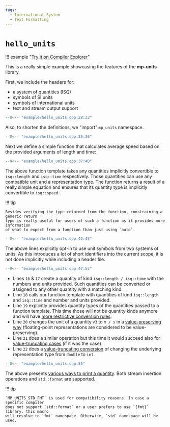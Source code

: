 ```yaml
---
tags:
  - International System
  - Text Formatting
---
```


# `hello_units`

!!! example "[Try it on Compiler Explorer](https://godbolt.org/z/Tsesa1Pvq)"

This is a really simple example showcasing the features of the **mp-units** library.

First, we include the headers for:

- a system of quantities (ISQ)
- symbols of SI units
- symbols of international units
- text and stream output support

```cpp title="hello_units.cpp" linenums="1"
--8<-- "example/hello_units.cpp:28:33"
```

Also, to shorten the definitions, we "import" `mp_units` namespace.

```cpp title="hello_units.cpp" linenums="7"
--8<-- "example/hello_units.cpp:35:36"
```

Next we define a simple function that calculates average speed based on the provided
arguments of length and time:

```cpp title="hello_units.cpp" linenums="8"
--8<-- "example/hello_units.cpp:37:40"
```

The above function template takes any quantities implicitly convertible to `isq::length`
and `isq::time` respectively. Those quantities can use any compatible unit and a
representation type. The function returns a result of a really simple equation and ensures
that its quantity type is implicitly convertible to `isq::speed`.

!!! tip

    Besides verifying the type returned from the function, constraining a generic return
    type is really useful for users of such a function as it provides more information
    of what to expect from a function than just using `auto`.

```cpp title="hello_units.cpp" linenums="12"
--8<-- "example/hello_units.cpp:42:45"
```

The above lines explicitly opt-in to use unit symbols from two systems of units.
As this introduces a lot of short identifiers into the current scope, it is not done
implicitly while including a header file.

```cpp title="hello_units.cpp" linenums="16"
--8<-- "example/hello_units.cpp:47:53"
```

- Lines `16` & `17` create a quantity of kind `isq::length / isq::time` with the numbers
  and units provided. Such quantities can be converted or assigned to any other quantity
  with a matching kind.
- Line `18` calls our function template with quantities of kind `isq::length` and
  `isq::time` and number and units provided.
- Line `19` explicitly provides quantity types of the quantities passed to a function template.
  This time those will not be quantity kinds anymore and will have
  [more restrictive conversion rules](../framework_basics/simple_and_typed_quantities.md#quantity_cast-to-force-unsafe-conversions).
- Line `20` changes the unit of a quantity `v3` to `m / s` in a
  [value-preserving way](../framework_basics/value_conversions.md#value-preserving-conversions)
  (floating-point representations are considered to be value-preserving).
- Line `21` does a similar operation but this time it would succeed also for
  [value-truncating cases](../framework_basics/value_conversions.md#value-truncating-conversions)
  (if it was the case).
- Line `22` does a [value-truncating conversion](../framework_basics/value_conversions.md#value-truncating-conversions)
  of changing the underlying representation type from `double` to `int`.

```cpp title="hello_units.cpp" linenums="23"
--8<-- "example/hello_units.cpp:55"
```

The above presents [various ways to print a quantity](../framework_basics/text_output.md).
Both stream insertion operations and `std::format` are supported.

!!! tip

    `MP_UNITS_STD_FMT` is used for compatibility reasons. In case a specific compiler
    does not support `std::format` or a user prefers to use `{fmt}` library, this macro
    will resolve to `fmt` namespace. Otherwise, `std` namespace will be used.
